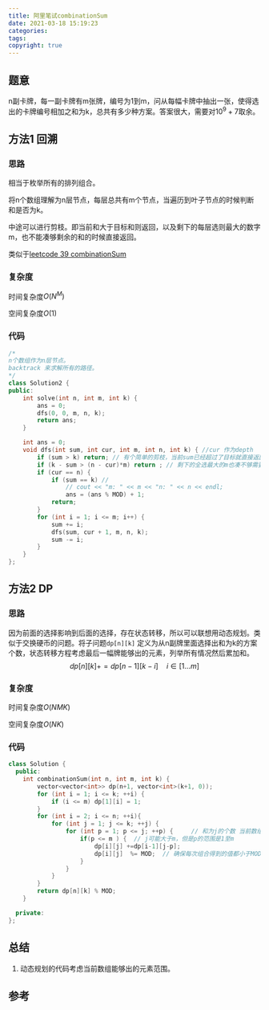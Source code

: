 ```yaml
---
title: 阿里笔试combinationSum
date: 2021-03-18 15:19:23
categories:
tags:
copyright: true
---
```


## 题意

n副卡牌，每一副卡牌有m张牌，编号为1到m，问从每幅卡牌中抽出一张，使得选出的卡牌编号相加之和为k，总共有多少种方案。答案很大，需要对$10^9+7$取余。

## 方法1 回溯

### 思路

相当于枚举所有的排列组合。

将n个数组理解为n层节点，每层总共有m个节点，当遍历到叶子节点的时候判断和是否为k。

中途可以进行剪枝。即当前和大于目标和则返回，以及剩下的每层选则最大的数字m，也不能凑够剩余的和的时候直接返回。

类似于[leetcode 39 combinationSum](https://leetcode.com/problems/combination-sum/)

### 复杂度

时间复杂度$O(N^M)$

空间复杂度$O(1)$

### 代码

```cc
/*
n个数组作为n层节点。
backtrack 来求解所有的路径。
*/
class Solution2 {
public:
    int solve(int n, int m, int k) {
        ans = 0;
        dfs(0, 0, m, n, k);
        return ans;
    }

    int ans = 0;
    void dfs(int sum, int cur, int m, int n, int k) { //cur 作为depth
        if (sum > k) return; // 有个简单的剪枝，当前sum已经超过了目标就直接返回
        if (k - sum > (n - cur)*m) return ; // 剩下的全选最大的m也凑不够需要的，直接返回
        if (cur == n) {
            if (sum == k) // 
                // cout << "m: " << m << "n: " << n << endl;
                ans = (ans % MOD) + 1;
            return;
        }
        for (int i = 1; i <= m; i++) {
            sum += i;
            dfs(sum, cur + 1, m, n, k);
            sum -= i;
        }
    }
};
```

## 方法2 DP

### 思路

因为前面的选择影响到后面的选择，存在状态转移，所以可以联想用动态规划。类似于交换硬币的问题。将子问题`dp[n][k]` 定义为从n副牌里面选择出和为k的方案个数，状态转移方程考虑最后一幅牌能够出的元素，列举所有情况然后累加和。
$$
dp[n][k] += dp[n-1][k-i] \quad i \in [1...m]
$$


### 复杂度

时间复杂度$O(NMK)$

空间复杂度$O(NK)$

### 代码

```cc
class Solution {
  public:
	int combinationSum(int n, int m, int k) {
        vector<vector<int>> dp(n+1, vector<int>(k+1, 0));
        for (int i = 1; i <= k; ++i) {
            if (i <= m) dp[1][i] = 1;
        }
        for (int i = 2; i <= n; ++i){
            for (int j = 1; j <= k; ++j) {
                for (int p = 1; p <= j; ++p) {     // 和为j的个数 当前数组出p的情况 考虑p大于m的情况
                    if(p <= m ) {  // j可能大于m，但是p的范围是1至m    
                        dp[i][j] +=dp[i-1][j-p];
                        dp[i][j]  %= MOD;  // 确保每次组合得到的值都小于MOD
                    }
                }                
            }
        }
        return dp[n][k] % MOD;
    }

  private:
};
```

## 总结

1. 动态规划的代码考虑当前数组能够出的元素范围。

## 参考


